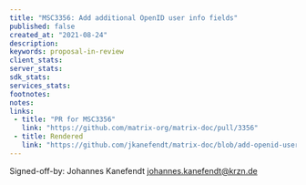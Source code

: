 ```yaml
---
title: "MSC3356: Add additional OpenID user info fields"
published: false
created_at: "2021-08-24"
description:
keywords: proposal-in-review
client_stats:
server_stats:
sdk_stats:
services_stats:
footnotes:
notes:
links:
 - title: "PR for MSC3356"
   link: "https://github.com/matrix-org/matrix-doc/pull/3356"
 - title: Rendered
   link: "https://github.com/jkanefendt/matrix-doc/blob/add-openid-userinfo-fields/proposals/3356-add-openid-userinfo-fields.md"
---
```


Signed-off-by: Johannes Kanefendt johannes.kanefendt@krzn.de
